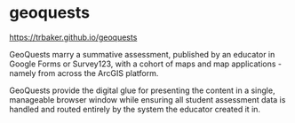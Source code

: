# geoquests
https://trbaker.github.io/geoquests 

GeoQuests marry a summative assessment, published by an educator in Google Forms or Survey123, with a cohort of maps and map applications - namely from across the ArcGIS platform.

GeoQuests provide the digital glue for presenting the content in a single, manageable browser window while ensuring all student assessment data is handled and routed entirely by the system the educator created it in.
